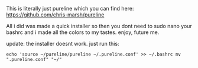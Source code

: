 This is literally just pureline which you can find here: https://github.com/chris-marsh/pureline


All i did was made a quick installer so then you dont need to sudo nano your bashrc and i made all the colors
to my tastes. enjoy, future me.

update: the installer doesnt work. just run this:

`echo 'source ~/pureline/pureline ~/.pureline.conf' >> ~/.bashrc
mv ".pureline.conf" "~/"`
